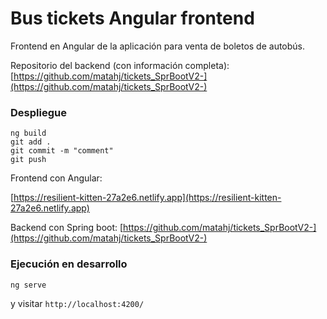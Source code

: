 # Bus tickets Angular frontend

Frontend en Angular de la aplicación para venta de boletos de autobús.

Repositorio del backend (con información completa):
[https://github.com/matahj/tickets_SprBootV2-](https://github.com/matahj/tickets_SprBootV2-)


### Despliegue
~~~
ng build
git add .
git commit -m "comment"
git push
~~~
Frontend con Angular:

[https://resilient-kitten-27a2e6.netlify.app](https://resilient-kitten-27a2e6.netlify.app)


Backend con Spring boot:
[https://github.com/matahj/tickets_SprBootV2-](https://github.com/matahj/tickets_SprBootV2-)

### Ejecución en desarrollo
~~~
ng serve
~~~
y visitar `http://localhost:4200/`

